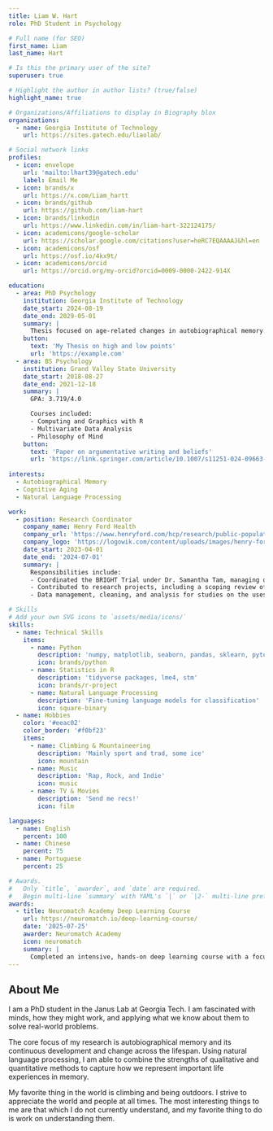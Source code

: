 ```yaml
---
title: Liam W. Hart
role: PhD Student in Psychology

# Full name (for SEO)
first_name: Liam
last_name: Hart

# Is this the primary user of the site?
superuser: true

# Highlight the author in author lists? (true/false)
highlight_name: true

# Organizations/Affiliations to display in Biography blox
organizations:
  - name: Georgia Institute of Technology
    url: https://sites.gatech.edu/liaolab/

# Social network links
profiles:
  - icon: envelope
    url: 'mailto:lhart39@gatech.edu'
    label: Email Me
  - icon: brands/x
    url: https://x.com/Liam_hartt
  - icon: brands/github
    url: https://github.com/liam-hart
  - icon: brands/linkedin
    url: https://www.linkedin.com/in/liam-hart-322124175/
  - icon: academicons/google-scholar
    url: https://scholar.google.com/citations?user=heRC7EQAAAAJ&hl=en
  - icon: academicons/osf
    url: https://osf.io/4kx9t/
  - icon: academicons/orcid
    url: https://orcid.org/my-orcid?orcid=0009-0000-2422-914X

education:
  - area: PhD Psychology
    institution: Georgia Institute of Technology
    date_start: 2024-08-19
    date_end: 2029-05-01
    summary: |
      Thesis focused on age-related changes in autobiographical memory. Supervised by [Hsiao-Wen Liao, PhD](https://psychology.gatech.edu/people/hsiao-wen-liao).
    button:
      text: 'My Thesis on high and low points'
      url: 'https://example.com'
  - area: BS Psychology
    institution: Grand Valley State University
    date_start: 2018-08-27
    date_end: 2021-12-18
    summary: |
      GPA: 3.719/4.0

      Courses included:
      - Computing and Graphics with R
      - Multivariate Data Analysis
      - Philosophy of Mind
    button:
      text: 'Paper on argumentative writing and beliefs'
      url: 'https://link.springer.com/article/10.1007/s11251-024-09663-x'
      
interests:
  - Autobiographical Memory
  - Cognitive Aging
  - Natural Language Processing

work:
  - position: Research Coordinator
    company_name: Henry Ford Health
    company_url: 'https://www.henryford.com/hcp/research/public-population-research/public-health-sciences'
    company_logo: 'https://logowik.com/content/uploads/images/henry-ford-health6047.jpg'
    date_start: 2023-04-01
    date_end: '2024-07-01'
    summary: |
      Responsibilities include:
      - Coordinated the BRIGHT Trial under Dr. Samantha Tam, managing operational and regulatory duties such as participant recruitment, IRB communication, and tracking patient appointments and compensation.
      - Contributed to research projects, including a scoping review of care fragmentation in cancer patients, by reading and summarizing research articles.
      - Data management, cleaning, and analysis for studies on the uses and benefits of Patient Reported Outcome Measures (PROMs) in cancer patient care.

# Skills
# Add your own SVG icons to `assets/media/icons/`
skills:
  - name: Technical Skills
    items:
      - name: Python
        description: 'numpy, matplotlib, seaborn, pandas, sklearn, pytorch, transformers'
        icon: brands/python
      - name: Statistics in R
        description: 'tidyverse packages, lme4, stm'
        icon: brands/r-project
      - name: Natural Language Processing
        description: 'Fine-tuning language models for classification'
        icon: square-binary
  - name: Hobbies
    color: '#eeac02'
    color_border: '#f0bf23'
    items:
      - name: Climbing & Mountaineering
        description: 'Mainly sport and trad, some ice'
        icon: mountain
      - name: Music
        description: 'Rap, Rock, and Indie'
        icon: music
      - name: TV & Movies
        description: 'Send me recs!'
        icon: film

languages:
  - name: English
    percent: 100
  - name: Chinese
    percent: 75
  - name: Portuguese
    percent: 25

# Awards.
#   Only `title`, `awarder`, and `date` are required.
#   Begin multi-line `summary` with YAML's `|` or `|2-` multi-line prefix and indent 2 spaces below.
awards:
  - title: Neuromatch Academy Deep Learning Course
    url: https://neuromatch.io/deep-learning-course/
    date: '2025-07-25'
    awarder: Neuromatch Academy
    icon: neuromatch
    summary: |
      Completed an intensive, hands-on deep learning course with a focus on Natural Language Processing (NLP). Gained practical experience with modern NLP architectures, including BERT and GPT, and explored topics such as tokenization, fine-tuning, and prompt engineering. Collaborated on a group project applying deep learning techniques to NLP tasks, enhancing skills in PyTorch.
---
```


## About Me

I am a PhD student in the Janus Lab at Georgia Tech. I am fascinated with minds, how they might work, and applying what we know about them to solve real-world problems. 

The core focus of my research is autobiographical memory and its continuous development and change across the lifespan. Using natural language processing, I am able to combine the strengths of qualitative and quantitative methods to capture how we represent important life experiences in memory. 

My favorite thing in the world is climbing and being outdoors. I strive to appreciate the world and people at all times. The most interesting things to me are that which I do not currently understand, and my favorite thing to do is work on understanding them.